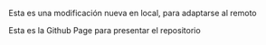Esta es una modificación nueva en local, para adaptarse al remoto

Esta es la Github Page para presentar el repositorio
